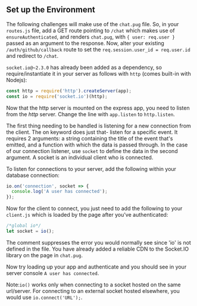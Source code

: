 ## Set up the Environment

The following challenges will make use of the `chat.pug` file. So, in your `routes.js` file, add a GET route pointing to `/chat` which makes use of `ensureAuthenticated`, and renders `chat.pug`, with `{ user: req.user }` passed as an argument to the response. Now, alter your existing `/auth/github/callback` route to set the `req.session.user_id = req.user.id` and redirect to `/chat`.

`socket.io@~2.3.0` has already been added as a dependency, so require/instantiate it in your server as follows with `http` (comes built-in with Nodejs):  

```node.js
const http = require('http').createServer(app);
const io = require('socket.io')(http);
```
Now that the http server is mounted on the express app, you need to listen from the *http* server. Change the line with `app.listen` to `http.listen`.

The first thing needing to be handled is listening for a new connection from the client. The on keyword does just that- listen for a specific event. It requires 2 arguments: a string containing the title of the event that's emitted, and a function with which the data is passed through. In the case of our connection listener, use `socket` to define the data in the second argument. A socket is an individual client who is connected.

To listen for connections to your server, add the following within your database connection:
```node.js
io.on('connection', socket => {
  console.log('A user has connected');
});
```
Now for the client to connect, you just need to add the following to your `client.js` which is loaded by the page after you've authenticated:
```node.js
/*global io*/
let socket = io();
```
The comment suppresses the error you would normally see since 'io' is not defined in the file. You have already added a reliable CDN to the Socket.IO library on the page in `chat.pug`.

Now try loading up your app and authenticate and you should see in your server console `A user has connected`.

Note:`io()` works only when connecting to a socket hosted on the same url/server. For connecting to an external socket hosted elsewhere, you would use `io.connect('URL');`.
